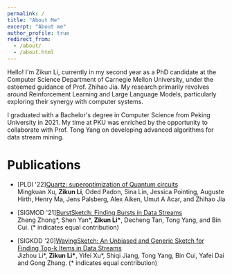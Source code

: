 ```yaml
---
permalink: /
title: "About Me"
excerpt: "About me"
author_profile: true
redirect_from: 
  - /about/
  - /about.html
---
```


<!-- I am Zikun Li, a second-year PhD student at Computer Science Department of Carnegie Mellon University, and honorably advised by Prof. [Zhihao Jia](https://www.cs.cmu.edu/~zhihaoj2/). My research interests are in Reinforcement Learning, Large Language Models and their intersections with computer systems.   -->
<!-- I received my Bachelor's degree in Computer Science at Peking University in 2021. At PKU, I am lucky to have worked with Prof. [Tong Yang](http://net.pku.edu.cn/~yangtong/) on designing algorithms in data stream mining. -->
Hello! I'm Zikun Li, currently in my second year as a PhD candidate at the Computer Science Department of Carnegie Mellon University, under the esteemed guidance of Prof. Zhihao Jia. My research primarily revolves around Reinforcement Learning and Large Language Models, particularly exploring their synergy with computer systems.

I graduated with a Bachelor's degree in Computer Science from Peking University in 2021. My time at PKU was enriched by the opportunity to collaborate with Prof. Tong Yang on developing advanced algorithms for data stream mining.

# Publications

- \[PLDI '22\][Quartz: superoptimization of Quantum circuits](https://dl.acm.org/doi/pdf/10.1145/3519939.3523433)  
  Mingkuan Xu, <b>Zikun Li</b>, Oded Padon, Sina Lin, Jessica Pointing, Auguste Hirth, Henry Ma, Jens Palsberg, Alex Aiken, Umut A Acar, and Zhihao Jia

- \[SIGMOD '21\][BurstSketch: Finding Bursts in Data Streams](https://dl.acm.org/doi/abs/10.1145/3448016.3452775)  
  Zheng Zhong\*, Shen Yan\*, <b>Zikun Li\*</b>, Decheng Tan, Tong Yang, and Bin Cui. (\* indicates equal contribution)

- \[SIGKDD '20\][WavingSketch: An Unbiased and Generic Sketch for Finding Top-k Items in Data Streams](https://dl.acm.org/doi/abs/10.1145/3394486.3403208)  
  Jizhou Li\*, <b>Zikun Li\*</b>, Yifei Xu\*, Shiqi Jiang, Tong Yang, Bin Cui, Yafei Dai and Gong Zhang. (\* indicates equal contribution)  
